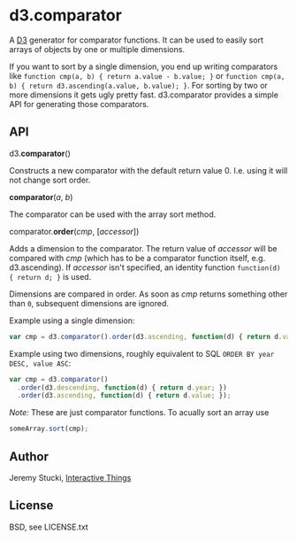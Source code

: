 # d3.comparator

A [D3](http://d3js.org) generator for comparator functions. It can be used to easily sort arrays of objects by one or multiple dimensions.

If you want to sort by a single dimension, you end up writing comparators like `function cmp(a, b) { return a.value - b.value; }` or `function cmp(a, b) { return d3.ascending(a.value, b.value); }`. For sorting by two or more dimensions it gets ugly pretty fast. d3.comparator provides a simple API for generating those comparators.

## API

d3.<b>comparator</b>()

Constructs a new comparator with the default return value 0. I.e. using it will not change sort order.

<b>comparator</b>(<i>a</i>, <i>b</i>)

The comparator can be used with the array sort method.

comparator.<b>order</b>(<i>cmp</i>, [<i>accessor</i>])

Adds a dimension to the comparator. The return value of <i>accessor</i> will be compared with <i>cmp</i> (which has to be a comparator function itself, e.g. d3.ascending). If <i>accessor</i> isn't specified, an identity function `function(d) { return d; }` is used.

Dimensions are compared in order. As soon as <i>cmp</i> returns something other than `0`, subsequent dimensions are ignored.

Example using a single dimension:

```javascript
var cmp = d3.comparator().order(d3.ascending, function(d) { return d.value; });
```

Example using two dimensions, roughly equivalent to SQL `ORDER BY year DESC, value ASC`:

```javascript
var cmp = d3.comparator()
  .order(d3.descending, function(d) { return d.year; })
  .order(d3.ascending, function(d) { return d.value; });
```

<i>Note:</i> These are just comparator functions. To acually sort an array use

```javascript
someArray.sort(cmp);
```

## Author

Jeremy Stucki, [Interactive Things](http://interactivethings.com)

## License

BSD, see LICENSE.txt
